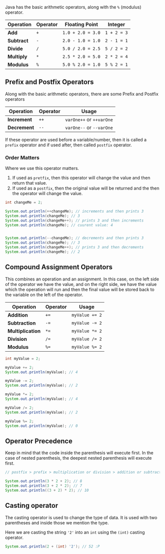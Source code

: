 Java has the basic arithmetic operators, along with the `%` (modulus) operator.

| Operation    | Operator | Floating Point    | Integer     |
| ------------ | -------- | ----------------- | ----------- |
| **Add**      | `+`      | `1.0 + 2.0 = 3.0` | `1 + 2 = 3` |
| **Subtract** | `-`      | `2.0 - 1.0 = 1.0` | `2 - 1 = 1` |
| **Divide**   | `/`      | `5.0 / 2.0 = 2.5` | `5 / 2 = 2` |
| **Multiply** | `*`      | `2.5 * 2.0 = 5.0` | `2 * 2 = 4` |
| **Modulus**  | `%`      | `5.0 % 2.0 = 1.0` | `5 % 2 = 1` |

## Prefix and Postfix Operators

Along with the basic arithmetic operators, there are some Prefix and Postfix operators

| Operation     | Operator | Usage                    |
| ------------- | -------- | ------------------------ |
| **Increment** | `++`     | `varOne++` or `++varOne` |
| **Decrement** | `--`     | `varOne--` or `--varOne` |

If these operator are used before a variable/number, then it is called a `prefix` operator and if used after, then called `postfix` operator.

### Order Matters

Where we use this operator matters.
1. If used as `pretfix`, then this operator will change the value and then return that value.
2. If used as a `postfix`, then the original value will be returned and the then the operator will change the value.

```java
int changeMe = 2;

System.out.println(++changeMe); // increments and then prints 3
System.out.println(changeMe); // 3
System.out.println(changeMe++); // prints 3 and then increments
System.out.println(changeMe); // cuurent value: 4


System.out.println(--changeMe); // decrements and then prints 3
System.out.println(changeMe); // 3
System.out.println(changeMe++); // prints 3 and then decrements
System.out.println(changeMe); // 2
```

## Compound Assignment Operators

This combines an operation and an assignment. In this case, on the left side of the operator we have the value, and on the right side, we have the value which the operation will run and then the final value will be stored back to the variable on the left of the operator.

| Operation          | Operator | Usage          |
| ------------------ | -------- | -------------- |
| **Addition**       | `+=`     | `myValue += 2` |
| **Subtraction**    | `-=`     | `myValue -= 2` |
| **Multiplication** | `*=`     | `myValue *= 2` |
| **Division**       | `/=`     | `myValue /= 2` |
| **Modulus**        | `%=`     | `myValue %= 2` |

```java
int myValue = 2;

myValue += 2;
System.out.println(myValue); // 4

myValue -= 2;
System.out.println(myValue); // 2

myValue *= 2;
System.out.println(myValue); // 4

myValue /= 2;
System.out.println(myValue); // 2

myValue %= 2;
System.out.println(myValue); // 0
```

## Operator Precedence

Keep in mind that the code inside the parenthesis will execute first. In the case of nested parenthesis, the deepest nested parenthesis will execute first.

```java
// postfix > prefix > multiplication or division > addition or subtraction

System.out.println(3 * 2 + 2); // 8
System.out.println(3 + 2 * 2); // 7
System.out.println((3 + 2) * 2); // 10
```

## Casting operator

The casting operator is used to change the type of data. It is used with two parentheses and inside those we mention the type.

Here we are casting the string `'2'` into an `int` using the `(int)` casting operator.

```java
System.out.println(2 + (int) '2'); // 52 :P
```
